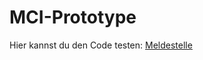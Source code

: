 # MCI-Prototype

Hier kannst du den Code testen: [Meldestelle](https://html-preview.github.io/?url=https://github.com/MrJSA/MCI-Prototype/blob/main/MCI.html)
